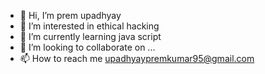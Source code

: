 - 👋 Hi, I’m prem upadhyay
- 👀 I’m interested in ethical hacking
- 🌱 I’m currently learning java script
- 💞️ I’m looking to collaborate on ...
- 📫 How to reach me upadhyaypremkumar95@gmail.com

<!---
prem80805/prem80805 is a ✨ special ✨ repository because its `README.md` (this file) appears on your GitHub profile.
You can click the Preview link to take a look at your changes.
--->
